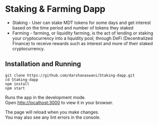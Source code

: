 # Staking & Farming Dapp

- Staking - User can stake MDT tokens for some days and get interest based on the time period and number of tokens they staked
- Farming - farming, or liquidity farming, is the act of lending or staking your cryptocurrency into a liquidity pool, through DeFi (Decentralized Finance) to receive rewards such as interest and more of their staked cryptocurrency.

## Installation and Running

```
git clone https://github.com/darshanaswani/Staking-dapp.git
cd Staking-dapp
npm install
npm start
```

Runs the app in the development mode.\
Open [http://localhost:3000](http://localhost:3000) to view it in your browser.

The page will reload when you make changes.\
You may also see any lint errors in the console.
